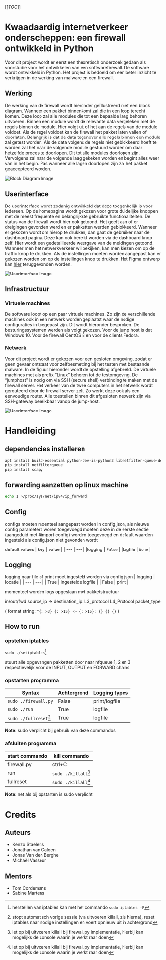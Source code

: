 [[_TOC_]]

# Kwaadaardig internetverkeer onderscheppen: een firewall ontwikkeld in Python
Voor dit project wordt er eerst een theoretisch onderzoek gedaan als voorstudie voor het ontwikkelen van een softwarefirewall. De software wordt ontwikkeld in Python. Het project is bedoeld om een beter inzicht te verkrijgen in de werking van malware en een firewall. 

## Werking
De werking van de firewall wordt hieronder geïllustreerd met een block diagram. Wanneer een pakket binnenkomt zal die in een loop terecht komen. Deze loop zal alle modules die tot een bepaalde laag behoren uitvoeren. Binnen een module wordt de relevante data vergeleken met de regels binnen de module. Hier volgt uit of het aan de regels van de module voldoet. Als de regel voldoet kan de firewall het pakket laten vallen of doorlaten. Belangrijk is dat de data tegenover alle regels binnen een module zal getest worden. Als de data volgens de regels niet geblokkeerd hoeft te worden zal het naar de volgende module gestuurd worden om daar hetzelfde proces te doorlopen. Dit tot alle modules doorlopen zijn. Vervolgens zal naar de volgende laag gekeken worden en begint alles weer van in het begin. Pas wanneer alle lagen doorlopen zijn zal het pakket geaccepteerd worden.

![Block Diagram Image](/Documents/Images/Blokdiagram.png)

## Userinterface
De userinterface wordt zodanig ontwikkeld dat deze toegankelijk is voor iedereen. Op de homepagina wordt gekozen voor grote duidelijke knoppen met de meest frequente en belangrijkste gebruikte functionaliteiten. De status van de firewall wordt hier ook getoond. Het geeft aan of er dreigingen gevonden werd en er pakketten werden geblokkeerd. Wanneer er gekozen wordt om hierop te drukken, dan gaat de gebruiker naar de dashboard pagina. Deze kan ook bereikt worden via de dashboard knop zelf. Hier wordt een gedetailleerde weergave van de meldingen getoond. Wanneer men het netwerkverkeer wil bekijken, kan men kiezen om op de traffic knop te drukken. Als de instellingen moeten worden aangepast kan er gekozen worden om op de instellingen knop te drukken. Het Figma ontwerp kan [hier](https://www.figma.com/proto/9cMeBzz5Z4thiJRbWzHK5Y/Firewall?node-id=2-6&starting-point-node-id=2%3A6) teruggevonden worden.

![Userinterface Image](/Documents/Images/Homepagina.png)

## Infrastructuur
### Virtuele machines
De software loopt op een paar virtuele machines. Zo zijn de verschillende machines ook in een netwerk worden geplaatst waar de nodige configuraties in toegepast zijn. Dit wordt hieronder besproken. De besturingssystemen werden als volgt gekozen. Voor de jump host is dat Windows 10. Voor de firewall CentOS 8 en voor de clients Fedora.

### Netwerk
Voor dit project wordt er gekozen voor een gesloten omgeving, zodat er geen gevaar ontstaat voor zelfbesmetting bij het testen met bestaande malware. In de figuur hieronder wordt de opstelling afgebeeld. De virtuele machines met als prefix “Linux” behoren tot de testomgeving. De “jumphost” is nodig om via SSH (secure shell) verbinding te maken met de firewall server. Het verkeer van de twee computers in het netwerk wordt gerouteerd door de firewall server zelf. Zo werkt deze ook als een eenvoudige router. Alle toestellen binnen dit afgesloten netwerk zijn via SSH-gateway bereikbaar vanop de jump-host. 

![Userinterface Image](/Documents/Images/Netwerk.png)

# Handleiding
## dependencies installeren
```bash
apt install build-essential python-dev-is-python3 libnetfilter-queue-dev
pip install netfilterqueue
pip install scapy
```

## forwarding aanzetten op linux machine
```bash
echo 1 >/proc/sys/net/ipv4/ip_forward
```

## Config
configs moeten moenteel aangepast worden in config.json, als nieuwe config parameters woren toegevoegd
moeten deze in de eerste sectie (aangeduid met #import config) worden toegevoegd en default waarden ingesteld
als config.json niet gevonden wordt

default values
| key | value |
| --- | --- |
|logging | `False` |
|logfile | `None` |

## Logging
logging naar file of print moet ingesteld worden via config.json
| logging | locatie |
| --- | --- |
| True | ingestelde logfile |
| False | print |

momenteel worden logs opgeslaan met pakketstructuur

in/out/fwd source_ip -> destination_ip: L3_protocol L4_Protocol packet_type

( format string: `"{: >3} {: >15} -> {: >15}: {} {} {}` )


## How to run
### opstellen iptables
`sudo ./setiptables`[^1]

stuurt alle opgevangen pakketten door naar nfqueue 1, 2 en 3 respectievelijk voor
de INPUT, OUTPUT en FORWARD chains

[^1]: herstellen van iptables kan met het commando `sudo iptables -F`

### opstarten programma
| Syntax | Achtergrond | Logging types |
| --- | --- | --- |
| `sudo ./firewall.py` | False | print/logfile |
| `sudo ./run` | True | logfile |
| `sudo ./fullreset`[^2] | True | logfile |

**Note**: sudo verplicht bij gebruik van deze commandos

[^2]: stopt automatisch vorige sessie (via uitvoeren killall, zie hierna), reset iptables naar nodige instellingen en voert opnieuw uit in achtergrond

### afsluiten programma
| start commando | kill commando|
| --- | --- |
| firewall.py | ctrl+C |
| run | `sudo ./killall`[^3] |
| fullreset | `sudo ./killall`[^3] |

**Note**: net als bij opstarten is sudo verplicht

[^3]: let op bij uitvoeren killall bij firewall.py implementatie, hierbij kan mogelijks de console waarin je werkt raar doen

# Credits
## Auteurs
- Kenzo Staelens
- Jonathan van Caloen
- Jonas Van den Berghe
- Michaël Vasseur

## Mentors
- Tom Cordemans
- Sabine Martens